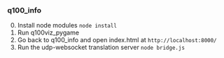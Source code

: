 ### q100_info

0. Install node modules
  `node install`
1. Run q100viz_pygame
2. Go back to q100_info and open index.html at `http://localhost:8000/`
3. Run the udp-websocket translation server
   `node bridge.js`